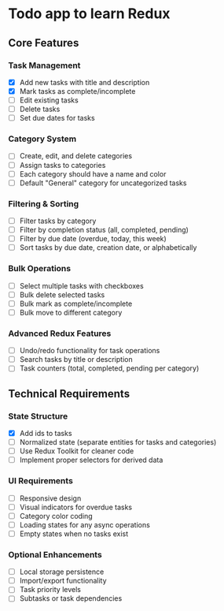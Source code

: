 # Todo app to learn Redux

## Core Features

### Task Management

- [x] Add new tasks with title and description
- [x] Mark tasks as complete/incomplete
- [ ] Edit existing tasks
- [ ] Delete tasks
- [ ] Set due dates for tasks

### Category System

- [ ] Create, edit, and delete categories
- [ ] Assign tasks to categories
- [ ] Each category should have a name and color
- [ ] Default "General" category for uncategorized tasks

### Filtering & Sorting

- [ ] Filter tasks by category
- [ ] Filter by completion status (all, completed, pending)
- [ ] Filter by due date (overdue, today, this week)
- [ ] Sort tasks by due date, creation date, or alphabetically

### Bulk Operations

- [ ] Select multiple tasks with checkboxes
- [ ] Bulk delete selected tasks
- [ ] Bulk mark as complete/incomplete
- [ ] Bulk move to different category

### Advanced Redux Features

- [ ] Undo/redo functionality for task operations
- [ ] Search tasks by title or description
- [ ] Task counters (total, completed, pending per category)

## Technical Requirements

### State Structure

- [x] Add ids to tasks
- [ ] Normalized state (separate entities for tasks and categories)
- [ ] Use Redux Toolkit for cleaner code
- [ ] Implement proper selectors for derived data

### UI Requirements

- [ ] Responsive design
- [ ] Visual indicators for overdue tasks
- [ ] Category color coding
- [ ] Loading states for any async operations
- [ ] Empty states when no tasks exist

### Optional Enhancements

- [ ] Local storage persistence
- [ ] Import/export functionality
- [ ] Task priority levels
- [ ] Subtasks or task dependencies
